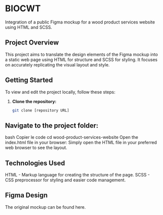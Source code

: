 # BIOCWT
Integration of a public Figma mockup for a wood product services website using HTML and SCSS.

## Project Overview

This project aims to translate the design elements of the Figma mockup into a static web page using HTML for structure and SCSS for styling. It focuses on accurately replicating the visual layout and style.

## Getting Started

To view and edit the project locally, follow these steps:

1. **Clone the repository:**
   ```bash
   git clone [repository URL]
## Navigate to the project folder:
bash
Copier le code
cd wood-product-services-website
Open the index.html file in your browser: Simply open the HTML file in your preferred web browser to see the layout.
## Technologies Used
HTML - Markup language for creating the structure of the page.
SCSS - CSS preprocessor for styling and easier code management.
## Figma Design
The original mockup can be found here.
